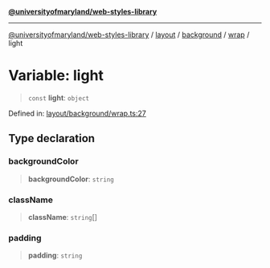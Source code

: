 [**@universityofmaryland/web-styles-library**](../../../../../../README.md)

***

[@universityofmaryland/web-styles-library](../../../../../../README.md) / [layout](../../../../../README.md) / [background](../../../README.md) / [wrap](../README.md) / light

# Variable: light

> `const` **light**: `object`

Defined in: [layout/background/wrap.ts:27](https://github.com/UMD-Digital/design-system/blob/7fa144f196ef5f0ef2b372670136735f5a5c9236/packages/styles/source/layout/background/wrap.ts#L27)

## Type declaration

### backgroundColor

> **backgroundColor**: `string`

### className

> **className**: `string`[]

### padding

> **padding**: `string`
